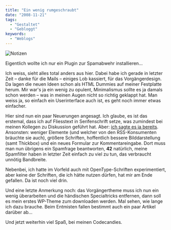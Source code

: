 ```yaml
---
title: "Ein wenig rumgeschraubt"
date: "2008-11-21"
tags:
  - "Gestaltet"
  - "Gebloggt"
keywords:
  - "Weblogs"
---
```


![Notizen](/img/codecandies/img_0001.jpg)

Eigentlich wollte ich nur ein Plugin zur Spamabwehr installieren…

Ich weiss, sieht alles total anders aus hier. Dabei habe ich gerade in letzter Zeit – danke für die Mails – einiges Lob kassiert, für das Vorgängerdesign. Da lagen die neuen Ideen schon als HTML Dummies auf meiner Festplatte herum. Mir war's ja ein wenig zu opulent, Minimalismus sollte es ja damals schon werden – was in meinen Augen nicht so richtig geklappt hat. Man weiss ja, so einfach ein Userinterface auch ist, es geht noch immer etwas einfacher.

Hier sind nun ein paar Neuerungen angesagt. Ich glaube, es ist das erstemal, dass ich auf Fliesstext in Serifenschrift setze, was zumindest bei meinen Kollegen zu Diskussion geführt hat. Aber: [ich sagte es ja bereits](http://twitter.com/nicobruenjes/status/1013305093). Ansonsten: weniger Elemente (und welcher von den RSS-Konsumenten bräuchte sie auch), größere Schriften, hoffentlich bessere Bilddarstellung (samt Thickbox) und ein neues Formular zur Kommentareingabe. Dort muss man nun übrigens ein Spamfrage beantworten, **42** natürlich, meine Spamfilter haben in letzter Zeit einfach zu viel zu tun, das verbraucht unnötig Bandbreite.

Nebenbei, ich hatte im Vorfeld auch mit OpenType-Schriften experimentiert, aber keine der Schriften, die ich hätte nutzen dürfen, hat mir am Ende gefallen. Da ist noch viel drin.

Und eine letzte Anmerkung noch: das Vorgängertheme muss ich nun ein wenig überarbeiten und die händischen Specialtricks entfernen, dann soll es mein erstes WP-Theme zum downloaden werden. Mal sehen, wie lange ich dazu brauche. Beim Entmisten fallen bestimmt auch ein paar Artikel darüber ab…

Und jetzt weiterhin viel Spaß, bei meinen Codecandies.
